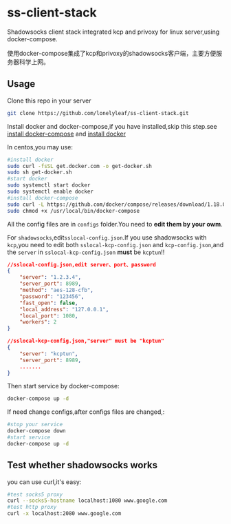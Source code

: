 # ss-client-stack
Shadowsocks client stack integrated kcp and privoxy for linux server,using docker-compose.

使用docker-compose集成了kcp和privoxy的shadowsocks客户端，主要方便服务器科学上网。

## Usage

Clone this repo in your server
```bash
git clone https://github.com/lonelyleaf/ss-client-stack.git
```

Install docker and docker-compose,if you have installed,skip this step.see [install docker-compose](https://docs.docker.com/compose/install/)
and [install docker](https://docs.docker.com/install/)

In centos,you may use:
```bash
#install docker
sudo curl -fsSL get.docker.com -o get-docker.sh
sudo sh get-docker.sh
#start docker
sudo systemctl start docker
sudo systemctl enable docker
#install docker-compose
sudo curl -L https://github.com/docker/compose/releases/download/1.18.0/docker-compose-`uname -s`-`uname -m` -o /usr/local/bin/docker-compose
sudo chmod +x /usr/local/bin/docker-compose
```

All the config files are in `configs` folder.You need to **edit them by your owm**.

For `shadowsocks`,edit`sslocal-config.json`.If you use shadowsocks with `kcp`,you need to 
edit both `sslocal-kcp-config.json` and `kcp-config.json`,and the `server` in `sslocal-kcp-config.json`
**must** be `kcptun`!!
```json
//sslocal-config.json,edit server、port、password
{
    "server": "1.2.3.4",
    "server_port": 8989,
    "method": "aes-128-cfb",
    "password": "123456",
    "fast_open": false,
    "local_address": "127.0.0.1",
    "local_port": 1080,
    "workers": 2
}

//sslocal-kcp-config.json,"server" must be "kcptun"
{
    "server": "kcptun",
    "server_port": 8989,
    .......
}
```

Then start service by docker-compose:
```bash
docker-compose up -d
```

If need change configs,after configs files are changed,:
```bash
#stop your service
docker-compose down
#start service
docker-compose up -d
```

## Test whether shadowsocks works
you can use curl,it's easy:
```bash
#test socks5 proxy 
curl --socks5-hostname localhost:1080 www.google.com
#test http proxy 
curl -x localhost:2080 www.google.com
```
